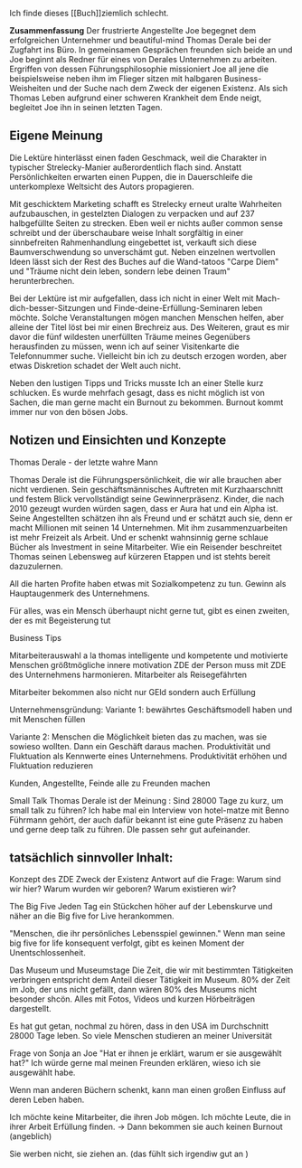 Ich finde dieses [[Buch]]ziemlich schlecht. 


**Zusammenfassung**
Der frustrierte Angestellte Joe begegnet dem erfolgreichen Unternehmer und beautiful-mind Thomas Derale bei der Zugfahrt ins Büro. In gemeinsamen Gesprächen freunden sich beide an und Joe beginnt als Redner für eines von Derales Unternehmen zu arbeiten. Ergriffen von dessen Führungsphilosophie missioniert Joe all jene die beispielsweise neben ihm im Flieger sitzen mit halbgaren Business-Weisheiten und der Suche nach dem Zweck der eigenen Existenz. Als sich Thomas Leben aufgrund einer schweren Krankheit dem Ende neigt, begleitet Joe ihn in seinen letzten Tagen. 
## Eigene Meinung
Die Lektüre hinterlässt einen faden Geschmack, weil die Charakter in typischer Strelecky-Manier außerordentlich flach sind. Anstatt Persönlichkeiten erwarten einen Puppen, die in Dauerschleife die unterkomplexe Weltsicht des Autors propagieren. 

Mit geschicktem Marketing schafft es Strelecky erneut uralte Wahrheiten aufzubauschen, in gestelzten Dialogen zu verpacken und auf 237 halbgefüllte Seiten zu strecken. Eben weil er nichts außer common sense schreibt und der überschaubare weise Inhalt sorgfältig in einer sinnbefreiten Rahmenhandlung eingebettet ist, verkauft sich diese Baumverschwendung so unverschämt gut. Neben einzelnen wertvollen Ideen lässt sich der Rest des Buches auf die Wand-tatoos "Carpe Diem" und "Träume nicht dein leben, sondern lebe deinen Traum" herunterbrechen. 

Bei der Lektüre ist mir aufgefallen, dass ich nicht in einer Welt mit Mach-dich-besser-Sitzungen und Finde-deine-Erfüllung-Seminaren leben möchte. Solche Veranstaltungen mögen manchen Menschen helfen, aber alleine der Titel löst bei mir einen Brechreiz aus. Des Weiteren, graut es mir davor die fünf wildesten unerfüllten Träume meines Gegenübers herausfinden zu müssen, wenn ich auf seiner Visitenkarte die Telefonnummer suche. Vielleicht bin ich zu deutsch erzogen worden, aber etwas Diskretion schadet der Welt auch nicht. 

Neben den lustigen Tipps und Tricks musste Ich an einer Stelle kurz schlucken. Es wurde mehrfach gesagt, dass es nicht möglich ist von Sachen, die man gerne macht ein Burnout zu bekommen. Burnout kommt immer nur von den bösen Jobs. 





## Notizen und Einsichten und Konzepte

Thomas Derale - der letzte wahre Mann

Thomas Derale ist die Führungspersönlichkeit, die wir alle brauchen aber nicht verdienen. Sein geschäftsmännisches Auftreten mit Kurzhaarschnitt und festem Blick vervollständigt seine Gewinnerpräsenz. Kinder, die nach 2010 gezeugt wurden würden sagen, dass er Aura hat und ein Alpha ist. Seine Angestellten schätzen ihn als Freund und er schätzt auch sie, denn er macht Millionen mit seinen 14 Unternehmen. Mit ihm zusammenzuarbeiten ist mehr Freizeit als Arbeit. Und er schenkt wahnsinnig gerne schlaue Bücher als Investment in seine Mitarbeiter. 
Wie ein Reisender beschreitet Thomas seinen Lebensweg auf kürzeren Etappen und ist stehts bereit dazuzulernen. 




All die harten Profite haben etwas mit Sozialkompetenz zu tun. 
Gewinn als Hauptaugenmerk des Unternehmens. 

Für alles, was ein Mensch überhaupt nicht gerne tut, gibt es einen zweiten, der es mit Begeisterung tut



Business Tips

Mitarbeiterauswahl a la thomas
intelligente und kompetente und motivierte Menschen
größtmögliche innere motivation
ZDE der Person muss mit ZDE des Unternehmens harmonieren. 
Mitarbeiter als Reisegefährten

Mitarbeiter bekommen also nicht nur GEld sondern auch Erfüllung


Unternehmensgründung:
Variante 1: bewährtes Geschäftsmodell haben und mit Menschen füllen

Variante 2: Menschen die Möglichkeit bieten das zu machen, was sie sowieso wollten. Dann ein Geschäft daraus machen.
Produktivität und Fluktuation als Kennwerte eines Unternehmens. 
Produktivität erhöhen und Fluktuation reduzieren

Kunden, Angestellte, Feinde alle zu Freunden machen

Small Talk
Thomas Derale ist der Meinung : Sind 28000 Tage zu kurz, um small talk zu führen?
Ich habe mal ein Interview von hotel-matze mit Benno Führmann gehört, der auch dafür bekannt ist eine gute Präsenz zu haben und gerne deep talk zu führen. DIe passen sehr gut aufeinander. 



## tatsächlich sinnvoller Inhalt:




Konzept des ZDE 
Zweck der Existenz
Antwort auf die Frage: Warum sind wir hier? Warum wurden wir geboren? Warum existieren wir?





The Big Five
Jeden Tag ein Stückchen höher auf der Lebenskurve und näher an die Big five for Live herankommen.

"Menschen, die ihr persönliches Lebensspiel gewinnen."
Wenn man seine big five for life konsequent verfolgt, gibt es keinen Moment der Unentschlossenheit. 


Das Museum und Museumstage
Die Zeit, die wir mit bestimmten Tätigkeiten verbringen entspricht dem Anteil dieser Tätigkeit im Museum. 
80% der Zeit im Job, der uns nicht gefällt, dann wären 80% des Museums nicht besonder shcön. 
Alles mit Fotos, Videos und kurzen Hörbeiträgen dargestellt.






Es hat gut getan, nochmal zu hören, dass in den USA im Durchschnitt 28000 Tage leben. So viele Menschen studieren an meiner Universität


Frage von Sonja an Joe "Hat er ihnen je erklärt, warum er sie ausgewählt hat?"
Ich würde gerne mal meinen Freunden erklären, wieso ich sie ausgewählt habe. 





Wenn man anderen Büchern schenkt, kann man einen großen Einfluss auf deren Leben haben.


Ich möchte keine Mitarbeiter, die ihren Job mögen. Ich möchte Leute, die in ihrer Arbeit Erfüllung finden. 
-> Dann bekommen sie auch keinen Burnout (angeblich)



Sie werben nicht, sie ziehen an. (das fühlt sich irgendiw gut an )